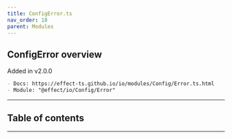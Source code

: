 ```yaml
---
title: ConfigError.ts
nav_order: 18
parent: Modules
---
```


## ConfigError overview

Added in v2.0.0

```md
- Docs: https://effect-ts.github.io/io/modules/Config/Error.ts.html
- Module: "@effect/io/Config/Error"
```

---

<h2 class="text-delta">Table of contents</h2>

---
